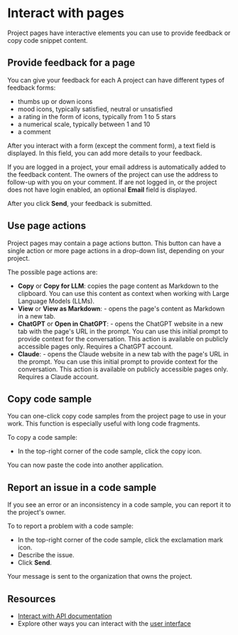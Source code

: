 # Interact with pages

Project pages have interactive elements you can use to provide feedback or copy code snippet content.

## Provide feedback for a page

You can give your feedback for each
A project can have different types of feedback forms:

- thumbs up or down icons
- mood icons, typically satisfied, neutral or unsatisfied
- a rating in the form of icons, typically from 1 to 5 stars
- a numerical scale, typically between 1 and 10
- a comment

After you interact with a form (except the comment form), a text field is displayed.
In this field, you can add more details to your feedback.

If you are logged in a project, your email address is automatically added to the feedback content.
The owners of the project can use the address to follow-up with you on your comment.
If are not logged in, or the project does not have login enabled, an optional **Email** field is displayed.

After you click **Send**, your feedback is submitted.

## Use page actions

Project pages may contain a page actions button.
This button can have a single action or more page actions in a drop-down list, depending on your project.

The possible page actions are:

- **Copy** or **Copy for LLM**: copies the page content as Markdown to the clipboard.
  You can use this content as context when working with Large Language Models (LLMs).
- **View** or **View as Markdown**: - opens the page's content as Markdown in a new tab.
- **ChatGPT** or **Open in ChatGPT**: - opens the ChatGPT website in a new tab with the page's URL in the prompt.
  You can use this initial prompt to provide context for the conversation.
  This action is available on publicly accessible pages only.
  Requires a ChatGPT account.
- **Claude**: - opens the Claude website in a new tab with the page's URL in the prompt.
  You can use this initial prompt to provide context for the conversation.
  This action is available on publicly accessible pages only.
  Requires a Claude account.

## Copy code sample

You can one-click copy code samples from the project page to use in your work.
This function is especially useful with long code fragments.

To copy a code sample:

- In the top-right corner of the code sample, click the copy icon.

You can now paste the code into another application.

## Report an issue in a code sample

If you see an error or an inconsistency in a code sample, you can report it to the project's owner.

To to report a problem with a code sample:

- In the top-right corner of the code sample, click the exclamation mark icon.
- Describe the issue.
- Click **Send**.

Your message is sent to the organization that owns the project.

## Resources

- [Interact with API documentation](./interact-with-api.md)
- Explore other ways you can interact with the [user interface](./index.md)
